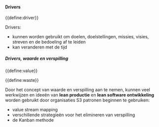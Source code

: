 #### Drivers

{{define:driver}}

Drivers:

- kunnen worden gebruikt om doelen, doelstellingen, missies, visies, streven en de bedoeling af te leiden
- kan veranderen met de tijd

##### Drivers, waarde en verspilling

{{define:value}}

{{define:waste}}

Door het concept van waarde en verspilling aan te nemen, kunnen veel werkwijzen en ideeën van **lean productie** en **lean software ontwikkeling** worden gebruikt door organisaties S3 patronen beginnen te gebruiken:

- value stream mapping
- verschillende strategieën voor het elimineren van verspilling
- de Kanban methode